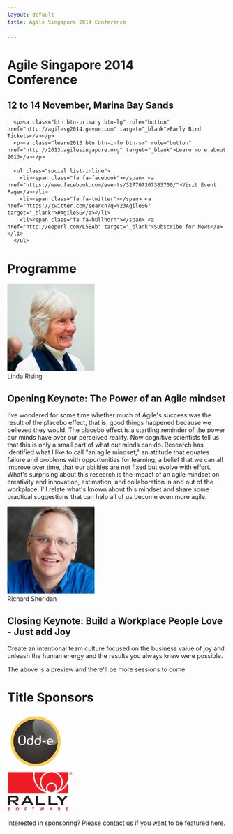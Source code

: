 ```yaml
---
layout: default
title: Agile Singapore 2014 Conference

---
```


<div class="jumbotron">
   <div class="container text-center">
      <h1>Agile Singapore 2014<br/>Conference</h1>
      <h2>12 to 14 November, Marina Bay Sands</h2>

      <p><a class="btn btn-primary btn-lg" role="button" href="http://agilesg2014.gevme.com" target="_blank">Early Bird Tickets</a></p>
      <p><a class="learn2013 btn btn-info btn-sm" role="button" href="http://2013.agilesingapore.org" target="_blank">Learn more about 2013</a></p>

      <ul class="social list-inline">
        <li><span class="fa fa-facebook"></span> <a href="https://www.facebook.com/events/327707307383700/">Visit Event Page</a></li>
        <li><span class="fa fa-twitter"></span> <a href="https://twitter.com/search?q=%23AgileSG" target="_blank">#AgileSG</a></li>
        <li><span class="fa fa-bullhorn"></span> <a href="http://eepurl.com/L5BAb" target="_blank">Subscribe for News</a></li>
      </ul>
   </div>
</div>

<div class="programme">
  <div class="container text-center">
    <h1 class="page-header">Programme</h1>
    <div class="row">
      <div class="col-md-2">
        <div class="thumbnail">
          <a href="speakers.html#linda_rising"><img src="img/speakers/linda_rising.jpg"  class="img-circle" width="200"></a>
          <div class="caption">Linda Rising</div>
        </div>
      </div>
      <div class="session col-md-10 text-left">
        <h2>Opening Keynote: The Power of an Agile mindset</h2>
        <p>I've wondered for some time whether much of Agile's success was the result of the placebo effect, that is, good things happened because we believed they would. The placebo effect is a startling reminder of the power our minds have over our perceived reality. Now cognitive scientists tell us that this is only a small part of what our minds can do. Research has identified what I like to call "an agile mindset," an attitude that equates failure and problems with opportunities for learning, a belief that we can all improve over time, that our abilities are not fixed but evolve with effort. What's surprising about this research is the impact of an agile mindset on creativity and innovation, estimation, and collaboration in and out of the workplace. I'll relate what's known about this mindset and share some practical suggestions that can help all of us become even more agile.</p>
      </div>
    </div>
    <div class="row">
      <div class="col-md-2">
        <div class="thumbnail">
          <a href="speakers.html#sheridan"><img src="img/speakers/sheridan.jpg" class="img-circle" width="200"></a>
          <div class="caption">Richard Sheridan</div>
        </div>
      </div>
      <div class="session col-md-10 text-left">
        <h2>Closing Keynote: Build a Workplace People Love - Just add Joy</h2>
        <p>Create an intentional team culture focused on the business value of joy and unleash the human energy and the results you always knew were possible.</p>
      </div>
    </div>
    <p style="margin-bottom:30px">The above is a preview and there'll be more sessions to come.</p>
  </div>
</div>

<div class="sponsors-brief">
  <div class="container text-center">
    <h1 class="page-header">Title Sponsors</h1>
    <div class="row">
      <div class="col-md-3"></div>
      <div class="col-md-3">
        <div class="thumbnail">
          <a href="http://odd-e.com" target="_blank"><img src="img/sponsors/Odd-e.png" width="130"></a>
        </div>
      </div>
      <div class="col-md-3">
        <div class="thumbnail">
          <a href="http://www.rallydev.com/asia" target="_blank"><img src="img/sponsors/Rally.png" width="150"></a>
        </div>
      </div>
    </div>
    <div class="row">
      <div class="col-md-12">
        <p>Interested in sponsoring? Please <a href="mailto:ask2014@agilesingapore.org">contact us</a> if you want to be featured here.</p>
      </div>
    </div>
  </div>
</div>
